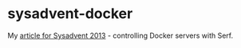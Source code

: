 sysadvent-docker
================

My [article for Sysadvent 2013](http://sysadvent.blogspot.ca/2013/12/day-13-controlling-cluster-of-servers.html) - controlling Docker servers with Serf.
